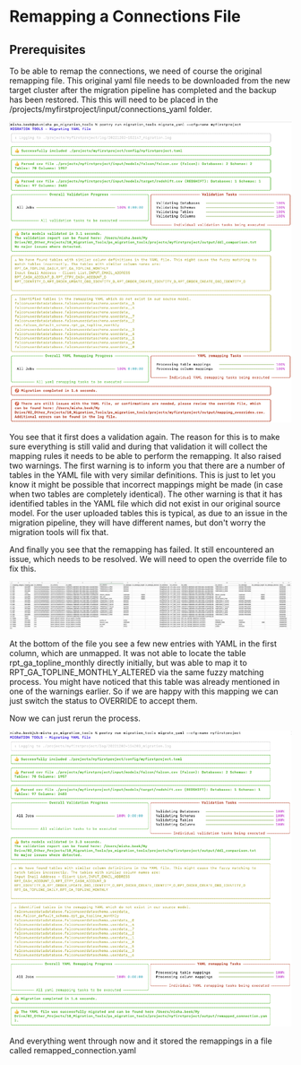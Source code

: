 # Remapping a Connections File

## Prerequisites

To be able to remap the connections, we need of course the original remapping file. This original yaml file needs to be downloaded from the new target cluster after the migration pipeline has completed and the backup has been restored. This this will need to be placed in the /projects/myfirstproject/input/connections_yaml folder.

![](./tutorial_first_remapping_run.png)

You see that it first does a validation again. The reason for this is to make sure everything is still valid and during that validation it will collect the mapping rules it needs to be able to perform the remapping.
It also raised two warnings. The first warning is to inform you that there are a number of tables in the YAML file with very similar definitions. This is just to let you know it might be possible that incorrect mappings might be made (in case when two tables are completely identical). The other warning is that it has identified tables in the YAML file which did not exist in our original source model. For the user uploaded tables this is typical, as due to an issue in the migration pipeline, they will have different names, but don't worry the migration tools will fix that.

And finally you see that the remapping has failed. It still encountered an issue, which needs to be resolved. We will need to open the override file to fix this.

![](./tutorial_mapping_override_yaml.png)

At the bottom of the file you see a few new entries with YAML in the first column, which are unmapped. It was not able to locate the table rpt_ga_topline_monthly directly initially, but was able to map it to RPT_GA_TOPLINE_MONTHLY_ALTERED via the same fuzzy matching process. You might have noticed that this table was already mentioned in one of the warnings earlier. So if we are happy with this mapping we can just switch the status to OVERRIDE to accept them.

Now we can just rerun the process.

![](./tutorial_completed_migration.png)

And everything went through now and it stored the remappings in a file called remapped_connection.yaml
